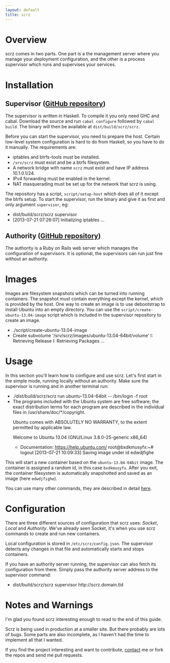 ```yaml
---
layout: default
title: scrz
---
```


# Overview

scrz comes in two parts. One part is a the management server where you manage
your deployment configuration, and the other is a process supervisor which
runs and supervises your services.


# Installation

## Supervisor <span class="github-repo-link">(<a href="https://github.com/scrz/scrz">GitHub repository</a>)</span>

The supervisor is written in Haskell. To compile it you only need GHC and
cabal. Download the source and run `cabal configure` followed by `cabal
build`. The binary will then be available at `dist/build/scrz/scrz`.

Before you can start the supervisor, you need to prepare the host. Certain
low-level system configuration is hard to do from Haskell, so you have to do
it manually. The requirements are:

 - iptables and btrfs-tools must be installed.
 - `/srv/scrz` must exist and be a btrfs filesystem.
 - A network bridge with name `scrz` must exist and have IP address 10.1.0.1/24.
 - IPv4 forwarding must be enabled in the kernel.
 - NAT masquerading must be set up for the network that scrz is using.

The repository has a script, `script/setup-host` which does all of it except
the btrfs setup. To start the supervisor, run the binary and give it as first
and only argument `supervisor`, eg:

<ul class="command-sequence">
    <li class="cmd">dist/build/scrz/scrz supervisor</li>
    <li class="out">[2013-07-21 07:26:07] Initializing iptables
...</li>
</ul>


## Authority <span class="github-repo-link">(<a href="https://github.com/scrz/authority">GitHub repository</a>)</span>

The authority is a Ruby on Rails web server which manages the configuration of
supervisors. It is optional, the supervisors can run just fine without an
authority.


# Images

Images are filesystem snapshots which can be turned into running containers.
The snapshot must contain everything except the kernel, which is provided by
the host. One way to create an image is to use debootstrap to install Ubuntu
into an empty directory. You can use the `script/create-ubuntu-13.04-image`
script which is included in the supervisor repository to create an image.

<ul class="command-sequence">
    <li class="cmd">./script/create-ubuntu-13.04-image</li>
    <li class="out">Create subvolume '/srv/scrz/images/ubuntu-13.04-64bit/volume'
I: Retrieving Release
I: Retrieving Packages
...</li>
</ul>


# Usage

In this section you'll learn how to configure and use scrz. Let's first start
in the simple mode, running locally without an authority. Make sure the
supervisor is running and in another terminal run:

<ul class="command-sequence">
    <li class="cmd">./dist/build/scrz/scrz run ubuntu-13.04-64bit -- /bin/login -f root</li>
    <li class="out">The programs included with the Ubuntu system are free software;
the exact distribution terms for each program are described in the
individual files in /usr/share/doc/*/copyright.

Ubuntu comes with ABSOLUTELY NO WARRANTY, to the extent permitted by
applicable law.

Welcome to Ubuntu 13.04 (GNU/Linux 3.8.0-25-generic x86_64)

* Documentation:  https://help.ubuntu.com/
root@bxdkmusyfx:~# logout
[2013-07-21 10:09:33] Saving image under id edwdjfighe</li>
</ul>

This will start a new container based on the `ubuntu-13.04-64bit` image. The
container is assigned a random id, in this case `bxdkmusyfx`. After you exit,
the container filesystem is automatically snapshotted and saved as an image
(here `edwdjfighe`).

You can use many other commands, they are described in detail <a
href="/commands.html">here</a>.


# Configuration

There are three different sources of configuration that scrz uses: *Socket*,
*Local* and *Authority*. We've already seen Socket, it's when you use scrz
commands to create and run new containers.

Local configuration is stored in `/etc/scrz/config.json`. The supervisor
detects any changes in that file and automatically starts and stops
containers.

If you have an authority server running, the supervisor can also fetch its
configuration from there. Simply pass the authority server address to the
supervisor command:

<ul class="command-sequence">
    <li class="cmd">dist/build/scrz/scrz supervisor http://scrz.domain.tld</li>
</ul>


# Notes and Warnings

I'm glad you found scrz interesting enough to read to the end of this guide.

Scrz is being used in production at a smaller site. But there probably are
lots of bugs. Some parts are also incomplete, as I haven't had the time to
implement all that I wanted.

If you find the project interesting and want to contribute, <a
href="/contact.html">contact</a> me or fork the repos and send me pull
requests.
